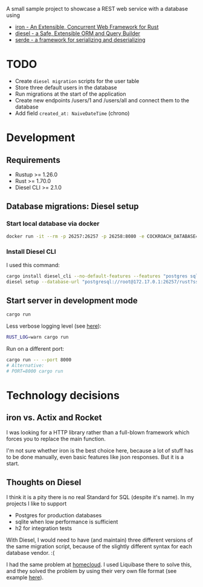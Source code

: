 A small sample project to showcase a REST web service with a database using

- [iron - An Extensible, Concurrent Web Framework for Rust](https://github.com/iron/iron)
- [diesel - a Safe, Extensible ORM and Query Builder](https://diesel.rs/)
- [serde - a framework for serializing and deserializing](https://serde.rs/)

# TODO

- Create `diesel migration` scripts for the user table
- Store three default users in the database
- Run migrations at the start of the application
- Create new endpoints /users/1 and /users/all and connect them to the database
- Add field `created_at: NaiveDateTime` (chrono)

# Development

## Requirements

- Rustup >= 1.26.0
- Rust >= 1.70.0
- Diesel CLI >= 2.1.0

## Database migrations: Diesel setup

### Start local database via docker

```bash
docker run -it --rm -p 26257:26257 -p 26258:8080 -e COCKROACH_DATABASE=rust cockroachdb/cockroach start-single-node --insecure
```

### Install Diesel CLI

I used this command:

```bash
cargo install diesel_cli --no-default-features --features "postgres sqlite"
diesel setup --database-url "postgresql://root@172.17.0.1:26257/rust?sslmode=disable"
```

## Start server in development mode

```bash
cargo run
```

Less verbose logging level (see [here](https://docs.rs/env_logger/latest/env_logger/#enabling-logging)):

```bash
RUST_LOG=warn cargo run
```

Run on a different port:

```bash
cargo run -- --port 8000
# Alternative:
# PORT=8000 cargo run
```

# Technology decisions

## iron vs. Actix and Rocket

I was looking for a HTTP library rather than a full-blown framework which forces you to replace the main function.

I'm not sure whether iron is the best choice here, because a lot of stuff has to be done manually,
even basic features like json responses. But it is a start.

## Thoughts on Diesel

I think it is a pity there is no real Standard for SQL (despite it's name).
In my projects I like to support

- Postgres for production databases
- sqlite when low performance is sufficient
- h2 for integration tests

With Diesel, I would need to have (and maintain) three different versions of the same migration script,
because of the slightly different syntax for each database vendor. :(

I had the same problem at [homecloud](https://gitlab.com/neonews-homecloud/api/). I used Liquibase there to solve this,
and they solved the problem by using their very own file format (see example
[here](https://gitlab.com/neonews-homecloud/api/-/blob/89843abb601e296c6bdfc6cfc53c6d91d6b2096c/resources/de/neonew/homecloud/database/migration/001_users-table.yaml)).
